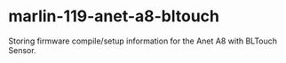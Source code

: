 # marlin-119-anet-a8-bltouch
Storing firmware compile/setup information for the Anet A8 with BLTouch Sensor.
